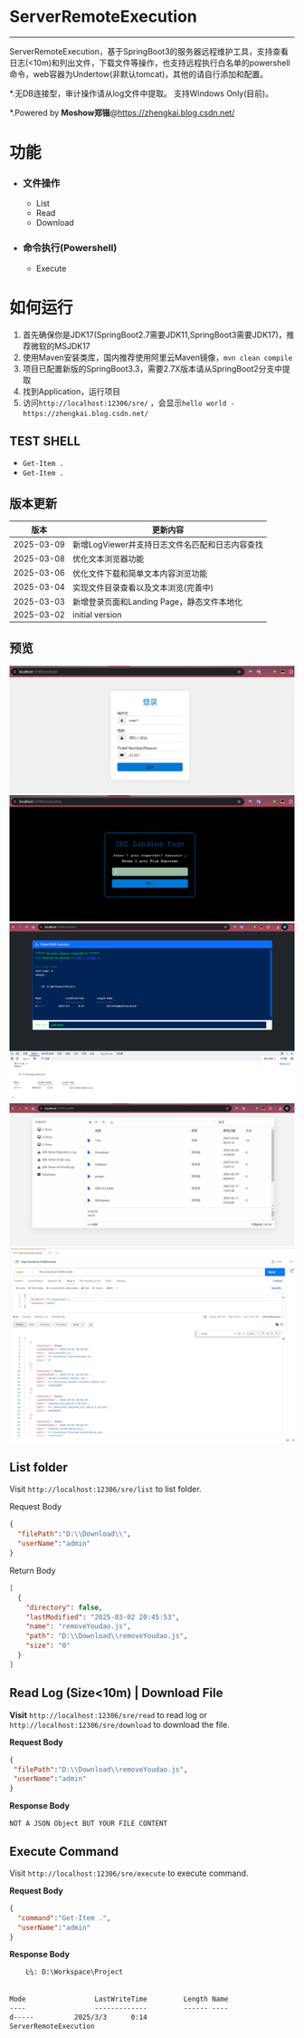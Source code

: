 # ServerRemoteExecution
----
ServerRemoteExecution，基于SpringBoot3的服务器远程维护工具，支持查看日志(<10m)和列出文件，下载文件等操作，也支持远程执行白名单的powershell命令，web容器为Undertow(非默认tomcat)，其他的请自行添加和配置。

*.无DB连接型，审计操作请从log文件中提取。 支持Windows Only(目前)。

*.Powered by **Moshow郑锴**@https://zhengkai.blog.csdn.net/

# 功能
- ### 文件操作
    - List
    - Read
    - Download
- ### 命令执行(Powershell)
    - Execute



# 如何运行
1. 首先确保你是JDK17(SpringBoot2.7需要JDK11,SpringBoot3需要JDK17)，推荐微软的MSJDK17
2. 使用Maven安装类库，国内推荐使用阿里云Maven镜像，`mvn clean compile`
3. 项目已配置新版的SpringBoot3.3，需要2.7X版本请从SpringBoot2分支中提取
4. 找到Application，运行项目
5. 访问`http://localhost:12306/sre/` ，会显示`hello world - https://zhengkai.blog.csdn.net/`



TEST SHELL
----
- `Get-Item .`
- `Get-Item .`

版本更新
----
| 版本         | 更新内容                         |
|------------|------------------------------|
| 2025-03-09 | 新增LogViewer并支持日志文件名匹配和日志内容查找 |
| 2025-03-08 | 优化文本浏览器功能                    |
| 2025-03-06 | 优化文件下载和简单文本内容浏览功能            |
| 2025-03-04 | 实现文件目录查看以及文本浏览(完善中)          |
| 2025-03-03 | 新增登录页面和Landing Page，静态文件本地化  |
| 2025-03-02 | initial version              |

预览
----
![Login](img0.png)
![Landing](img4.png)
![SHELL](img1.png)
![File](img2.png)
![API](img3.png)


List folder
----
Visit `http://localhost:12306/sre/list` to list folder.

Request Body
```json
{
  "filePath":"D:\\Download\\",
  "userName":"admin"
}
```

Return Body
```json
[
  {
    "directory": false,
    "lastModified": "2025-03-02 20:45:53",
    "name": "removeYoudao.js",
    "path": "D:\\Download\\removeYoudao.js",
    "size": "0"
  }
]
```



Read Log (Size<10m) | Download File
----
**Visit** `http://localhost:12306/sre/read` to read log or `http://localhost:12306/sre/download` to download the file.

**Request Body**
```json
{
 "filePath":"D:\\Download\\removeYoudao.js",
 "userName":"admin"
}
```

**Response Body**
```text
NOT A JSON Object BUT YOUR FILE CONTENT
```

Execute Command
----
Visit `http://localhost:12306/sre/execute` to execute command.

**Request Body**
```json
{
  "command":"Get-Item .",
  "userName":"admin"
}
```

**Response Body**
```text
    Ŀ¼: D:\Workspace\Project


Mode                 LastWriteTime         Length Name                                                                 
----                 -------------         ------ ----                                                                 
d-----          2025/3/3      0:14                ServerRemoteExecution                                                
```